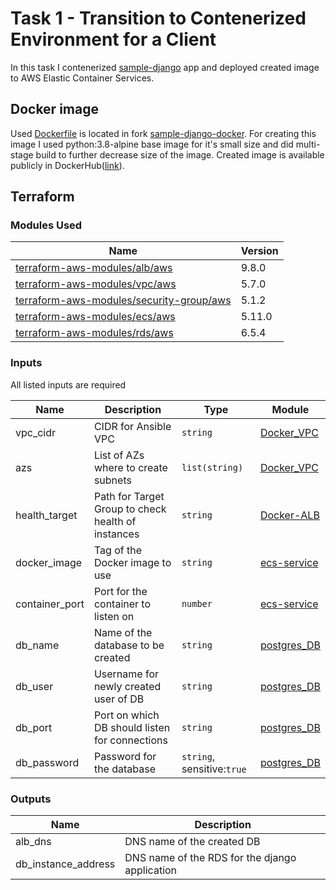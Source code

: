 # Task 1 - Transition to Contenerized Environment for a Client

In this task I contenerized [sample-django](https://github.com/digitalocean/sample-django) app and deployed created image to AWS Elastic Container Services.

## Docker image

Used [Dockerfile](https://github.com/KinKinoV/sample-django-docker/blob/main/Dockerfile) is located in fork [sample-django-docker](https://github.com/KinKinoV/sample-django-docker). For creating this image I used python:3.8-alpine base image for it's small size and did multi-stage build to further decrease size of the image. Created image is available publicly in DockerHub([link](https://hub.docker.com/layers/kinkinov/training/sample-django/images/sha256-72f19abfe4794e4f7487136a4cb4b74f91402d3e7715dd9118973f92e0980499?context=repo)).

## Terraform
### Modules Used

| Name | Version |
|------|---------|
|[terraform-aws-modules/alb/aws](https://registry.terraform.io/modules/terraform-aws-modules/alb/aws/9.8.0)|9.8.0|
|[terraform-aws-modules/vpc/aws](https://registry.terraform.io/modules/terraform-aws-modules/vpc/aws/5.7.0)|5.7.0|
|[terraform-aws-modules/security-group/aws](https://registry.terraform.io/modules/terraform-aws-modules/security-group/aws/5.1.2)|5.1.2|
|[terraform-aws-modules/ecs/aws](https://registry.terraform.io/modules/terraform-aws-modules/ecs/aws/5.11.0)|5.11.0|
|[terraform-aws-modules/rds/aws](https://registry.terraform.io/modules/terraform-aws-modules/rds/aws/6.5.4)|6.5.4|

### Inputs

All listed inputs are required

| Name | Description | Type | Module |
|------|-------------|------|--------|
| vpc_cidr | CIDR for Ansible VPC | `string` | [Docker_VPC](/Week%205/Task%201%20-%20Contenerize%20app/vpc.tf#L6) |
| azs | List of AZs where to create subnets | `list(string)` | [Docker_VPC](/Week%205/Task%201%20-%20Contenerize%20app/vpc.tf#L8) |
| health_target | Path for Target Group to check health of instances | `string` | [Docker-ALB](/Week%205/Task%201%20-%20Contenerize%20app/alb.tf#L60) |
| docker_image | Tag of the Docker image to use | `string` | [ecs-service](/Week%205/Task%201%20-%20Contenerize%20app/ecs.tf#L42) |
| container_port | Port for the container to listen on | `number` | [ecs-service](/Week%205/Task%201%20-%20Contenerize%20app/ecs.tf#L48) |
| db_name | Name of the database to be created | `string` | [postgres_DB](/Week%205/Task%201%20-%20Contenerize%20app/rds.tf#L17) |
| db_user | Username for newly created user of DB | `string` | [postgres_DB](/Week%205/Task%201%20-%20Contenerize%20app/rds.tf#L18) |
| db_port | Port on which DB should listen for connections | `string` | [postgres_DB](/Week%205/Task%201%20-%20Contenerize%20app/rds.tf#L20) |
| db_password | Password for the database | `string`, sensitive:`true` | [postgres_DB](/Week%205/Task%201%20-%20Contenerize%20app/rds.tf#L19) |

### Outputs

| Name | Description |
|------|-------------|
| alb_dns | DNS name of the created DB |
| db_instance_address | DNS name of the RDS for the django application |
